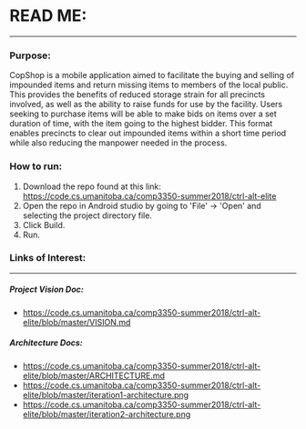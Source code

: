 # READ ME:
---
### Purpose:
CopShop is a mobile application aimed to facilitate the buying and selling of impounded items and return missing items to members of the local public. This provides the benefits of reduced storage strain for all precincts involved, as well as the ability to raise funds for use by the facility. Users seeking to purchase items will be able to make bids on items over a set duration of time, with the item going to the highest bidder. This format enables precincts to clear out impounded items within a short time period while also reducing the manpower needed in the process. 

### How to run:
1) Download the repo found at this link: https://code.cs.umanitoba.ca/comp3350-summer2018/ctrl-alt-elite 
2) Open the repo in Android studio by going to 'File' -> 'Open' and selecting the project directory file.
3) Click Build.
4) Run.

### Links of Interest:
---
##### Project Vision Doc:
* https://code.cs.umanitoba.ca/comp3350-summer2018/ctrl-alt-elite/blob/master/VISION.md

##### Architecture Docs:
* https://code.cs.umanitoba.ca/comp3350-summer2018/ctrl-alt-elite/blob/master/ARCHITECTURE.md
* https://code.cs.umanitoba.ca/comp3350-summer2018/ctrl-alt-elite/blob/master/iteration1-architecture.png
* https://code.cs.umanitoba.ca/comp3350-summer2018/ctrl-alt-elite/blob/master/iteration2-architecture.png